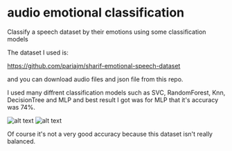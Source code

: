# audio emotional classification
Classify a speech dataset by their emotions using some classification models

The dataset I used is:

https://github.com/pariajm/sharif-emotional-speech-dataset

and you can download audio files and json file from this repo.

I used many diffrent classification models such as SVC, RandomForest, Knn, DecisionTree and MLP and best result I got was for MLP that it's accuracy was 74%.

![alt text](https://github.com/aliaa80/artistic-picture/blob/main/result1.jpg?raw=true)
![alt text](https://github.com/aliaa80/artistic-picture/blob/main/result2.jpg?raw=true)


Of course it's not a very good accuracy because this dataset isn't really balanced.


